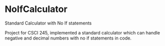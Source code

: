 # NoIfCalculator
Standard Calculator with No If statements

Project for CSCI 245, implemented a standard calculator which can handle negative and decimal numbers with no if statements in code. 
